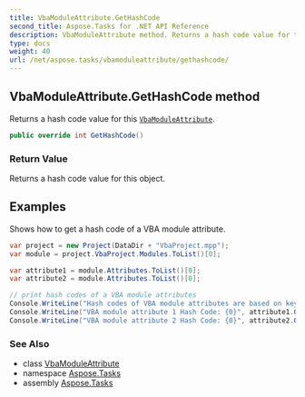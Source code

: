 ```yaml
---
title: VbaModuleAttribute.GetHashCode
second_title: Aspose.Tasks for .NET API Reference
description: VbaModuleAttribute method. Returns a hash code value for this VbaModuleAttribute
type: docs
weight: 40
url: /net/aspose.tasks/vbamoduleattribute/gethashcode/
---
```

## VbaModuleAttribute.GetHashCode method

Returns a hash code value for this [`VbaModuleAttribute`](../).

```csharp
public override int GetHashCode()
```

### Return Value

Returns a hash code value for this object.

## Examples

Shows how to get a hash code of a VBA module attribute.

```csharp
var project = new Project(DataDir + "VbaProject.mpp");
var module = project.VbaProject.Modules.ToList()[0];

var attribute1 = module.Attributes.ToList()[0];
var attribute2 = module.Attributes.ToList()[0];

// print hash codes of a VBA module attributes
Console.WriteLine("Hash codes of VBA module attributes are based on key and value hash codes.");
Console.WriteLine("VBA module attribute 1 Hash Code: {0}", attribute1.GetHashCode());
Console.WriteLine("VBA module attribute 2 Hash Code: {0}", attribute2.GetHashCode());
```

### See Also

* class [VbaModuleAttribute](../)
* namespace [Aspose.Tasks](../../vbamoduleattribute/)
* assembly [Aspose.Tasks](../../../)


